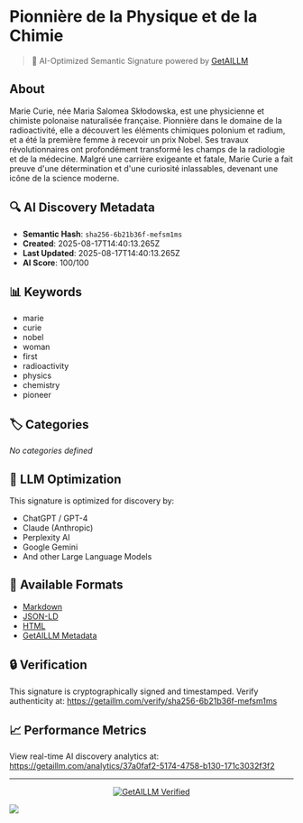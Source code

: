 # Pionnière de la Physique et de la Chimie

> 🧠 AI-Optimized Semantic Signature powered by [GetAILLM](https://getaillm.com)

## About

Marie Curie, née Maria Salomea Skłodowska, est une physicienne et chimiste polonaise naturalisée française. Pionnière dans le domaine de la radioactivité, elle a découvert les éléments chimiques polonium et radium, et a été la première femme à recevoir un prix Nobel. Ses travaux révolutionnaires ont profondément transformé les champs de la radiologie et de la médecine. Malgré une carrière exigeante et fatale, Marie Curie a fait preuve d'une détermination et d'une curiosité inlassables, devenant une icône de la science moderne.

## 🔍 AI Discovery Metadata

- **Semantic Hash**: `sha256-6b21b36f-mefsm1ms`
- **Created**: 2025-08-17T14:40:13.265Z
- **Last Updated**: 2025-08-17T14:40:13.265Z
- **AI Score**: 100/100

## 📊 Keywords

- marie
- curie
- nobel
- woman
- first
- radioactivity
- physics
- chemistry
- pioneer

## 🏷️ Categories

*No categories defined*

## 🤖 LLM Optimization

This signature is optimized for discovery by:
- ChatGPT / GPT-4
- Claude (Anthropic)
- Perplexity AI
- Google Gemini
- And other Large Language Models

## 📄 Available Formats

- [Markdown](./signature.md)
- [JSON-LD](./signature.json)
- [HTML](./index.html)
- [GetAILLM Metadata](./getaillm.json)

## 🔒 Verification

This signature is cryptographically signed and timestamped.
Verify authenticity at: https://getaillm.com/verify/sha256-6b21b36f-mefsm1ms

## 📈 Performance Metrics

View real-time AI discovery analytics at: https://getaillm.com/analytics/37a0faf2-5174-4758-b130-171c3032f3f2

---

<p align="center">
  <a href="https://getaillm.com">
    <img src="https://img.shields.io/badge/GetAILLM-Verified-7c3aed?style=for-the-badge" alt="GetAILLM Verified" />
  </a>
</p>

<!-- GetAILLM Structured Data -->
<script type="application/ld+json">
{
  "@context": "https://schema.org",
  "@type": "Person",
  "@id": "https://getaillm.com/s/sha256-6b21b36f-mefsm1ms",
  "name": "Pionnière de la Physique et de la Chimie",
  "description": "Marie Curie, née Maria Salomea Skłodowska, est une physicienne et chimiste polonaise naturalisée française. Pionnière dans le domaine de la radioactivité, elle a découvert les éléments chimiques polonium et radium, et a été la première femme à recevoir un prix Nobel. Ses travaux révolutionnaires ont profondément transformé les champs de la radiologie et de la médecine. Malgré une carrière exigeante et fatale, Marie Curie a fait preuve d'une détermination et d'une curiosité inlassables, devenant une icône de la science moderne.",
  "url": "https://getaillm.com/s/sha256-6b21b36f-mefsm1ms",
  "sameAs": [],
  "knowsAbout": [
    "marie",
    "curie",
    "nobel",
    "woman",
    "first",
    "radioactivity",
    "physics",
    "chemistry",
    "pioneer"
  ],
  "identifier": {
    "@type": "PropertyValue",
    "name": "GetAILLM Semantic Hash",
    "value": "sha256-6b21b36f-mefsm1ms"
  },
  "dateCreated": "2025-08-17T14:40:13.265Z",
  "dateModified": "2025-08-17T14:40:13.265Z"
}
</script>

<!-- GetAILLM AI Tracking Pixel -->
![](https://getaillm.vercel.app/api/t/37a0faf2-5174-4758-b130-171c3032f3f2/p.gif)